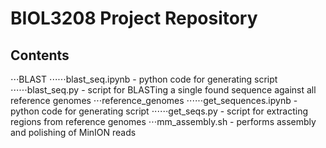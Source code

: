 # BIOL3208 Project Repository

## Contents
⋅⋅⋅BLAST
⋅⋅⋅⋅⋅⋅blast_seq.ipynb - python code for generating script
⋅⋅⋅⋅⋅⋅blast_seq.py - script for BLASTing a single found sequence against all reference genomes
⋅⋅⋅reference_genomes
⋅⋅⋅⋅⋅⋅get_sequences.ipynb - python code for generating script
⋅⋅⋅⋅⋅⋅get_seqs.py - script for extracting regions from reference genomes
⋅⋅⋅mm_assembly.sh - performs assembly and polishing of MinION reads
